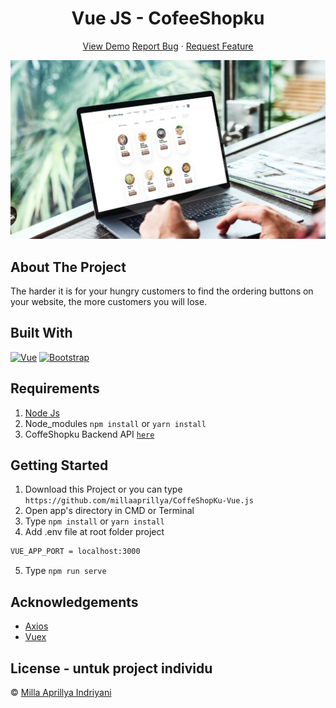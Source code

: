 <h1 align='center'>Vue JS - CofeeShopku</h1>
  <p align="center">
    <a href="https://CoffeShopku.netlify.app/">View Demo</a>
      <a href="https://github.com/millaaprillya/CoffeShopKu-Vue.js/issues">Report Bug</a>
    ·
    <a href="https://github.com/millaaprillya/CoffeShopKu-Vue.js/pulls">Request Feature</a>
  </p>

![Image Banner](https://github.com/millaaprillya/CoffeShopKu-Vue.js/blob/main/src/assets/property/readme.jpg)

## About The Project

The harder it is for your hungry customers to find the ordering buttons on your website, the more customers you will lose.

## Built With

[![Vue](https://img.shields.io/badge/Vue-v2.6.12-green)](https://github.com/vuejs/vue)
[![Bootstrap](https://img.shields.io/badge/Bootstrap-v4.5.2-blue)](https://github.com/bootstrap-vue/bootstrap-vue)

## Requirements

1. <a href="https://nodejs.org/en/download/">Node Js</a>
2. Node_modules `npm install` or `yarn install`
3. CoffeShopku Backend API [`here`](https://github.com/millaaprillya/CoffeShopKu-Backend)

## Getting Started

1. Download this Project or you can type `https://github.com/millaaprillya/CoffeShopKu-Vue.js`
2. Open app's directory in CMD or Terminal
3. Type `npm install` or `yarn install`
4. Add .env file at root folder project

```sh
VUE_APP_PORT = localhost:3000
```

5. Type `npm run serve`

## Acknowledgements

- [Axios](https://www.npmjs.com/package/axios)
- [Vuex](https://vuex.vuejs.org/)

## License - untuk project individu

© [Milla Aprillya Indriyani](https://github.com/millaaprillya)
